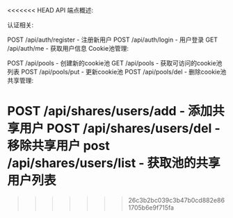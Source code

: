 <<<<<<< HEAD
API 端点概述:

认证相关:

POST /api/auth/register - 注册新用户
POST /api/auth/login - 用户登录
GET /api/auth/me - 获取用户信息
Cookie池管理:

POST /api/pools - 创建新的cookie池
GET /api/pools - 获取可访问的cookie池列表
POST /api/pools/put - 更新cookie池
POST /api/pools/del - 删除cookie池
共享管理:

POST /api/shares/users/add - 添加共享用户
POST /api/shares/users/del - 移除共享用户
post /api/shares/users/list - 获取池的共享用户列表
=======
>>>>>>> 26c3b2bc039c3b47b0cd882e861705b6e9f715fa
